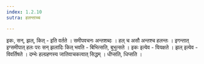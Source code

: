 ```yaml
---
index: 1.2.10
sutra: हलन्ताच्च

---
```

इकः, सन्, झल्, कित् - इति वर्तते । समीपवचनः अन्तशब्दः । हल् च असौ अन्तश्च हलन्तः । इगन्तात् इग्समीपात् हलः परः सन् झलादिः कित् भवति - बिभित्सति, बुभुत्सते । इकः इत्येव - यियक्षते । झल् इत्येव - विवर्तिषते । दम्भेः हल्ग्रहणस्य जातिवाचकत्वात् सिद्धम् । धीप्सति, धिप्सति । 